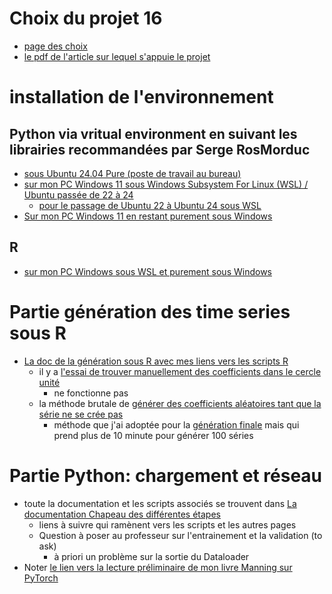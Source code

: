 # Choix du projet 16
* [page des choix](./docs/CHOIX.md)
* [le pdf de l'article sur lequel s'appuie le projet](./docs/1804.04299v2.pdf)
# installation de l'environnement
## Python via vritual environment en suivant les librairies recommandées par Serge RosMorduc
* [sous Ubuntu 24.04 Pure (poste de travail au bureau)](./docs/INSTALLATIONS/PYTHONLIBS.md)
* [sur mon PC Windows 11 sous Windows Subsystem For Linux (WSL) / Ubuntu passée de 22 à 24](./docs/INSTALLATIONS/PYTHONLIBSWSL.md)
  * [pour le passage de Ubuntu 22 à Ubuntu 24 sous WSL](./docs/WSL/Ubuntu.md) 
* [Sur mon PC Windows 11 en restant purement sous Windows](./docs/INSTALLATIONS/PYTHONWINDOWS.md)
## R
* [sur mon PC Windows sous WSL et purement sous Windows](./docs/INSTALLATIONS/R.md)
# Partie génération des time series sous R
* [La doc de la génération sous R avec mes liens vers les scripts R](./docs/GENERATION/R.md)
  * il y a [l'essai de trouver manuellement des coefficients dans le cercle unité](./R/testGenerateARMASeries_methode1.R)
    * ne fonctionne pas
  * la méthode brutale de [générer des coefficients aléatoires tant que la série ne se crée pas](./R/testGenerateARMASeries_methode2.R)
    * méthode que j'ai adoptée pour la [génération finale](./R/GenerateARMASeries_final.R) mais qui prend plus de 10 minute pour générer 100 séries 
# Partie Python: chargement et réseau
* toute la documentation et les scripts associés se trouvent dans [La documentation Chapeau des différentes étapes](./docs/PYTHON_STEPS/5-GLOBAL.md)
  * liens à suivre qui ramènent vers les scripts et les autres pages
  * Question à poser au professeur sur l'entrainement et la validation (to ask)
    * à priori un problème sur la sortie du Dataloader 
* Noter [le lien vers la lecture préliminaire de mon livre Manning sur PyTorch](./docs/PYTHON_STEPS/0-PYTHON_LECTURE.md)